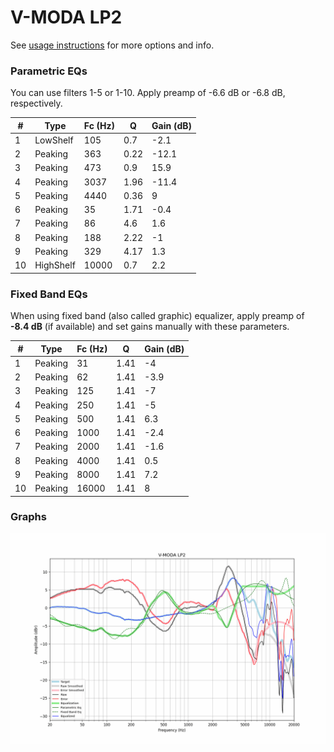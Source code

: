 # V-MODA LP2
See [usage instructions](https://github.com/jaakkopasanen/AutoEq#usage) for more options and info.

### Parametric EQs
You can use filters 1-5 or 1-10. Apply preamp of -6.6 dB or -6.8 dB, respectively.

|   # | Type      |   Fc (Hz) |    Q |   Gain (dB) |
|-----|-----------|-----------|------|-------------|
|   1 | LowShelf  |       105 | 0.7  |        -2.1 |
|   2 | Peaking   |       363 | 0.22 |       -12.1 |
|   3 | Peaking   |       473 | 0.9  |        15.9 |
|   4 | Peaking   |      3037 | 1.96 |       -11.4 |
|   5 | Peaking   |      4440 | 0.36 |         9   |
|   6 | Peaking   |        35 | 1.71 |        -0.4 |
|   7 | Peaking   |        86 | 4.6  |         1.6 |
|   8 | Peaking   |       188 | 2.22 |        -1   |
|   9 | Peaking   |       329 | 4.17 |         1.3 |
|  10 | HighShelf |     10000 | 0.7  |         2.2 |

### Fixed Band EQs
When using fixed band (also called graphic) equalizer, apply preamp of **-8.4 dB** (if available) and set gains manually with these parameters.

|   # | Type    |   Fc (Hz) |    Q |   Gain (dB) |
|-----|---------|-----------|------|-------------|
|   1 | Peaking |        31 | 1.41 |        -4   |
|   2 | Peaking |        62 | 1.41 |        -3.9 |
|   3 | Peaking |       125 | 1.41 |        -7   |
|   4 | Peaking |       250 | 1.41 |        -5   |
|   5 | Peaking |       500 | 1.41 |         6.3 |
|   6 | Peaking |      1000 | 1.41 |        -2.4 |
|   7 | Peaking |      2000 | 1.41 |        -1.6 |
|   8 | Peaking |      4000 | 1.41 |         0.5 |
|   9 | Peaking |      8000 | 1.41 |         7.2 |
|  10 | Peaking |     16000 | 1.41 |         8   |

### Graphs
![](./V-MODA%20LP2.png)
